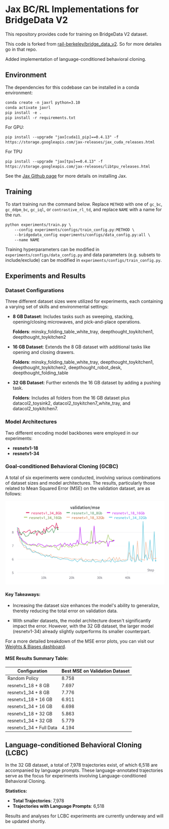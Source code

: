 # Jax BC/RL Implementations for BridgeData V2
This repository provides code for training on BridgeData V2 dataset.

This code is forked from [rail-berkeley/bridge_data_v2](https://github.com/rail-berkeley/bridge_data_v2). So for more detailes go in that repo.

Added implementation of language-conditioned behavioral cloning.

## Environment

The dependencies for this codebase can be installed in a conda environment:

```
conda create -n jaxrl python=3.10
conda activate jaxrl
pip install -e . 
pip install -r requirements.txt
```
For GPU:
```
pip install --upgrade "jax[cuda11_pip]==0.4.13" -f https://storage.googleapis.com/jax-releases/jax_cuda_releases.html
```

For TPU
```
pip install --upgrade "jax[tpu]==0.4.13" -f https://storage.googleapis.com/jax-releases/libtpu_releases.html
```
See the [Jax Github page](https://github.com/google/jax) for more details on installing Jax. 

## Training

To start training run the command below. Replace `METHOD` with one of `gc_bc`, `gc_ddpm_bc`, `gc_iql`, or `contrastive_rl_td`, and replace `NAME` with a name for the run. 

```
python experiments/train.py \
    --config experiments/configs/train_config.py:METHOD \
    --bridgedata_config experiments/configs/data_config.py:all \
    --name NAME
```

Training hyperparameters can be modified in `experiments/configs/data_config.py` and data parameters (e.g. subsets to include/exclude) can be modified in `experiments/configs/train_config.py`. 

## Experiments and Results

### Dataset Configurations

Three different dataset sizes were utilized for experiments, each containing a varying set of skills and environmental settings:

- **8 GB Dataset**: Includes tasks such as sweeping, stacking, opening/closing microwaves, and pick-and-place operations.
  
  **Folders**: minsky_folding_table_white_tray, deepthought_toykitchen1, deepthought_toykitchen2
  
- **16 GB Dataset**: Extends the 8 GB dataset with additional tasks like opening and closing drawers.
  
  **Folders**: minsky_folding_table_white_tray, deepthought_toykitchen1, deepthought_toykitchen2, deepthought_robot_desk, deepthought_folding_table
  
- **32 GB Dataset**: Further extends the 16 GB dataset by adding a pushing task.
  
  **Folders**: Includes all folders from the 16 GB dataset plus datacol2_toysink2, datacol2_toykitchen7_white_tray, and datacol2_toykitchen7.

### Model Architectures

Two different encoding model backbones were employed in our experiments:

- **resnetv1-18**
- **resnetv1-34**

### Goal-conditioned Behavioral Cloning (GCBC)

A total of six experiments were conducted, involving various combinations of dataset sizes and model architectures. The results, particularly those related to Mean Squared Error (MSE) on the validation dataset, are as follows:

![Validation MSE](imgs/val_mse_all.png)

#### Key Takeaways:

- Increasing the dataset size enhances the model's ability to generalize, thereby reducing the total error on validation data.
  
- With smaller datasets, the model architecture doesn't significantly impact the error. However, with the 32 GB dataset, the larger model (resnetv1-34) already slightly outperforms its smaller counterpart.

For a more detailed breakdown of the MSE error plots, you can visit our [Weights & Biases dashboard](https://api.wandb.ai/links/4ku/68se6a6c).

#### MSE Results Summary Table:

| Configuration           | Best MSE on Validation Dataset |
|-------------------------|--------------------------------|
| Random Policy           | 8.758                          |
| resnetv1_18 + 8 GB      | 7.697                          |
| resnetv1_34 + 8 GB      | 7.776                          |
| resnetv1_18 + 16 GB     | 6.911                          |
| resnetv1_34 + 16 GB     | 6.698                          |
| resnetv1_18 + 32 GB     | 5.863                          |
| resnetv1_34 + 32 GB     | 5.779                          |
| resnetv1_34 + Full Data | 4.194                          |

## Language-conditioned Behavioral Cloning (LCBC)

In the 32 GB dataset, a total of 7,978 trajectories exist, of which 6,518 are accompanied by language prompts. These language-annotated trajectories serve as the focus for experiments involving Language-conditioned Behavioral Cloning.

**Statistics:**

- **Total Trajectories**: 7,978
- **Trajectories with Language Prompts**: 6,518

Results and analyses for LCBC experiments are currently underway and will be updated shortly.